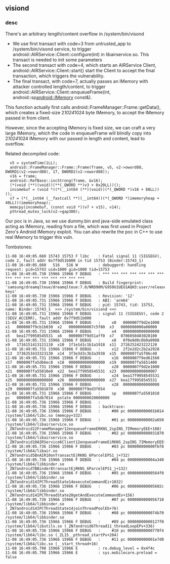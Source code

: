 ## visiond

### desc

There's an arbitrary length/content overflow in /system/bin/visond 

- We use first transact with code=3 from untrusted_app to /system/bin/visond service, to trigger android::AIRService::Client::configure(int)
in libairservice.so. This transact is needed to init some parameters
- The second transact with code=4, which starts an AIRService Client, android::AIRService::Client::start()
start the Client to accept the final transaction, which triggers the vulnerability.
- The final transact, with code=7, actually passes an IMemory with attacker controlled length/content, 
to trigger android::AIRService::Client::enqueueFrame(int, android::sp<android::IMemory> const&).

This function actually first calls android::FrameManager::Frame::getData(), which creates a fixed-size
2*1024*1024 byte IMemory, to accept the IMemory passed in from client.

However, since the accepting IMemory is fixed size, we can craft a very large IMemory, which the code in enqueueFrame
will blindly copy into 2*1024*1024 IMemory with our passed in length and content, lead to overflow.


Related decompiled code:
```
  v5 = systemTime(1LL);
  android::FrameManager::Frame::Frame(frame, v5, v2->oword88, DWORD1(v2->oword88), 17, DWORD2(v2->oword88));
  v16 = frame;
  android::RefBase::incStrong(frame, &v16);
  (*(void (**)(void))(**(_QWORD **)v3 + 0x20LL))();
  incomebuf = (void *)(*(__int64 (**)(void))(*(_QWORD *)v16 + 88LL))();
  v7 = (*(__int64 (__fastcall **)(__int64))(*(_QWORD *)imemoryheap + 40LL))(imemoryheap);
  memcpy(incomebuf, (const void *)(v7 + v15), v14);
  pthread_mutex_lock(v2->gap300);
```

Our poc is in Java, so we use dummy.bin and java-side emulated class acting as IMemory, reading from a file,
 which was first used in Project Zero's Android IMemory exploit. You can also rewrite the poc in C++ to use real IMemory to
trigger this vuln.

Tombstones:
```
11-08 16:49:05.660 15743 15753 F libc    : Fatal signal 11 (SIGSEGV), code 2, fault addr 0x7f9d51b000 in tid 15753 (Binder:15743_1)
11-08 16:49:05.660   516   516 W         : debuggerd: handling request: pid=15743 uid=1000 gid=1000 tid=15753
11-08 16:49:05.730 15966 15966 F DEBUG   : *** *** *** *** *** *** *** *** *** *** *** *** *** *** *** ***
11-08 16:49:05.730 15966 15966 F DEBUG   : Build fingerprint: 'samsung/dreamqlteue/dreamqlteue:7.0/NRD90M/G950U1UEU1AQH3:user/release-keys'
11-08 16:49:05.730 15966 15966 F DEBUG   : Revision: '12'
11-08 16:49:05.731 15966 15966 F DEBUG   : ABI: 'arm64'
11-08 16:49:05.731 15966 15966 F DEBUG   : pid: 15743, tid: 15753, name: Binder:15743_1  >>> /system/bin/visiond <<<
11-08 16:49:05.731 15966 15966 F DEBUG   : signal 11 (SIGSEGV), code 2 (SEGV_ACCERR), fault addr 0x7f9d51b000
11-08 16:49:05.731 15966 15966 F DEBUG   :     x0   0000007f9d2e1000  x1   0000007f9cb1b030  x2   00000000007c5f80  x3   0000000000a00000
11-08 16:49:05.731 15966 15966 F DEBUG   :     x4   0000000000000000  x5   bea17f9958545531  x6   0000007f9d51aff0  x7   0706050403020100
11-08 16:49:05.731 15966 15966 F DEBUG   :     x8   0f0e0d0c0b0a0908  x9   1716151413121110  x10  1f1e1d1c1b1a1918  x11  2726252423222120
11-08 16:49:05.731 15966 15966 F DEBUG   :     x12  2f2e2d2c2b2a2928  x13  3736353433323130  x14  3f3e3d3c3b3a3938  x15  0000007fa5f06c40
11-08 16:49:05.731 15966 15966 F DEBUG   :     x16  0000007f9ed61560  x17  0000007fa5db6ec8  x18  0000000000000000  x19  0000007fa5651400
11-08 16:49:05.731 15966 15966 F DEBUG   :     x20  0000007f9d2e1000  x21  0000007fa55010e0  x22  bea17f9958545531  x23  0000000000000007
11-08 16:49:05.731 15966 15966 F DEBUG   :     x24  bea17f9958545531  x25  0000000000000000  x26  0000000000000000  x27  bea17f9958545531
11-08 16:49:05.731 15966 15966 F DEBUG   :     x28  0000000000000000  x29  0000007fa5501070  x30  0000007f9ed3f654
11-08 16:49:05.731 15966 15966 F DEBUG   :     sp   0000007fa5501010  pc   0000007fa5db7014  pstate 0000000020000000
11-08 16:49:05.736 15966 15966 F DEBUG   :
11-08 16:49:05.736 15966 15966 F DEBUG   : backtrace:
11-08 16:49:05.736 15966 15966 F DEBUG   :     #00 pc 000000000001b014  /system/lib64/libc.so (memcpy+332)
11-08 16:49:05.736 15966 15966 F DEBUG   :     #01 pc 000000000002a650  /system/lib64/libairservice.so (_ZN7android12FrameManager12enqueueFrameERKNS_2spINS_7IMemoryEEE+188)
11-08 16:49:05.736 15966 15966 F DEBUG   :     #02 pc 0000000000031870  /system/lib64/libairservice.so (_ZN7android10AIRService6Client12enqueueFrameEiRKNS_2spINS_7IMemoryEEE+72)
11-08 16:49:05.736 15966 15966 F DEBUG   :     #03 pc 000000000000fbf8  /system/lib64/libair.so (_ZN7android5BnAIR10onTransactEjRKNS_6ParcelEPS1_j+732)
11-08 16:49:05.736 15966 15966 F DEBUG   :     #04 pc 000000000004a340  /system/lib64/libbinder.so (_ZN7android7BBinder8transactEjRKNS_6ParcelEPS1_j+132)
11-08 16:49:05.736 15966 15966 F DEBUG   :     #05 pc 00000000000564f0  /system/lib64/libbinder.so (_ZN7android14IPCThreadState14executeCommandEi+1032)
11-08 16:49:05.736 15966 15966 F DEBUG   :     #06 pc 000000000005602c  /system/lib64/libbinder.so (_ZN7android14IPCThreadState20getAndExecuteCommandEv+156)
11-08 16:49:05.736 15966 15966 F DEBUG   :     #07 pc 0000000000056710  /system/lib64/libbinder.so (_ZN7android14IPCThreadState14joinThreadPoolEb+76)
11-08 16:49:05.736 15966 15966 F DEBUG   :     #08 pc 0000000000074b70  /system/lib64/libbinder.so
11-08 16:49:05.736 15966 15966 F DEBUG   :     #09 pc 00000000000127f0  /system/lib64/libutils.so (_ZN7android6Thread11_threadLoopEPv+336)
11-08 16:49:05.736 15966 15966 F DEBUG   :     #10 pc 00000000000770f4  /system/lib64/libc.so (_ZL15__pthread_startPv+204)
11-08 16:49:05.736 15966 15966 F DEBUG   :     #11 pc 000000000001e7d0  /system/lib64/libc.so (__start_thread+16)
11-08 16:49:05.798 15966 15966 E         : ro.debug_level = 0x4f4c
11-08 16:49:05.798 15966 15966 E         : sys.mobilecare.preload = false
```
